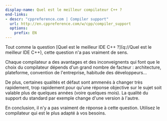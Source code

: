 ```yaml
---
display-name: Quel est le meilleur compilateur C++ ?
end-links:
- descr: "cppreference.com | Compiler support"
  url: http://en.cppreference.com/w/cpp/compiler_support
  options:
    prefix: EN
---
```

Tout comme la question [Quel est le meilleur IDE C++ ?](q://Quel est le meilleur IDE C++), cette question n'a pas vraiment de sens.

Chaque compilateur a des avantages et des inconveignents qui font que le choix du compilateur dépends d'un grand nombre de facteur : architecture, plateforme, convention de l'entreprise, habitude des développeurs...

De plus, certaines qualités et défaut sont ammenés à changer très rapidement, trop rapidement pour qu'une réponse objective sur le sujet soit valable plus de quelques années (voire quelques mois). La qualité du support du standard par exemple change d'une version à l'autre.

En conclusion, il n'y a pas vraiment de réponse à cette question. Utilisez le compilateur qui est le plus adapté à vos besoins.
